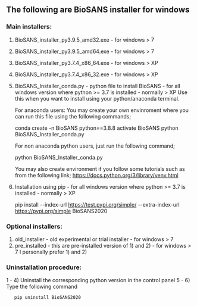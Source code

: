 ## The following are BioSANS installer for windows

### Main installers:

1) BioSANS_installer_py3.9.5_amd32.exe   - for windows > 7
2) BioSANS_installer_py3.9.5_amd64.exe   - for windows > 7
3) BioSANS_installer_py3.7.4_x86_64.exe  - for windows > XP
4) BioSANS_installer_py3.7.4_x86_32.exe  - for windows > XP
5) BioSANS_Installer_conda.py - python file to install BioSANS - 
   for all windows version where python >= 3.7 is installed - normally > XP
   Use this when you want to install using your python/anaconda terminal. 

   For anaconda users:
   You may create your own envinroment where you can run this file using the following commands;
   
   	conda create -n BioSANS python==3.8.8
	activate BioSANS
	python BioSANS_Installer_conda.py

   For non anaconda python users, just run the following command;
   
   	python BioSANS_Installer_conda.py

   You may also create environment if you follow some tutorials such as from the following link;
   https://docs.python.org/3/library/venv.html 
6) Installation using pip - for all windows version where python >= 3.7 is installed - normally > XP

	pip install --index-url https://test.pypi.org/simple/ --extra-index-url https://pypi.org/simple BioSANS2020

### Optional installers:

1) old_installer - old experimental or trial installer          - for windows > 7
2) pre_installed - this are pre-installed version of 1) and 2)  - for windows > 7
   I personally prefer 1) and 2)
	   
### Uninstallation procedure:

1 - 4) Uninstall the corresponding python version in the control panel
5 - 6) Type the following command

       pip uninstall BioSANS2020
